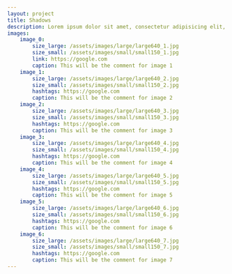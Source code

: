 ```yaml
---
layout: project
title: Shadows
description: Lorem ipsum dolor sit amet, consectetur adipisicing elit, sed do eiusmod tempor incididunt ut labore et dolore magna aliqua.
images:
    image_0:
        size_large: /assets/images/large/large640_1.jpg
        size_small: /assets/images/small/small150_1.jpg
        link: https://google.com
        caption: This will be the comment for image 1
    image_1:
        size_large: /assets/images/large/large640_2.jpg
        size_small: /assets/images/small/small150_2.jpg
        hashtags: https://google.com
        caption: This will be the comment for image 2
    image_2:
        size_large: /assets/images/large/large640_3.jpg
        size_small: /assets/images/small/small150_3.jpg
        hashtags: https://google.com
        caption: This will be the comment for image 3
    image_3:
        size_large: /assets/images/large/large640_4.jpg
        size_small: /assets/images/small/small150_4.jpg
        hashtags: https://google.com
        caption: This will be the comment for image 4
    image_4:
        size_large: /assets/images/large/large640_5.jpg
        size_small: /assets/images/small/small150_5.jpg
        hashtags: https://google.com
        caption: This will be the comment for image 5
    image_5:
        size_large: /assets/images/large/large640_6.jpg
        size_small: /assets/images/small/small150_6.jpg
        hashtags: https://google.com
        caption: This will be the comment for image 6
    image_6:
        size_large: /assets/images/large/large640_7.jpg
        size_small: /assets/images/small/small150_7.jpg
        hashtags: https://google.com
        caption: This will be the comment for image 7
---
```

